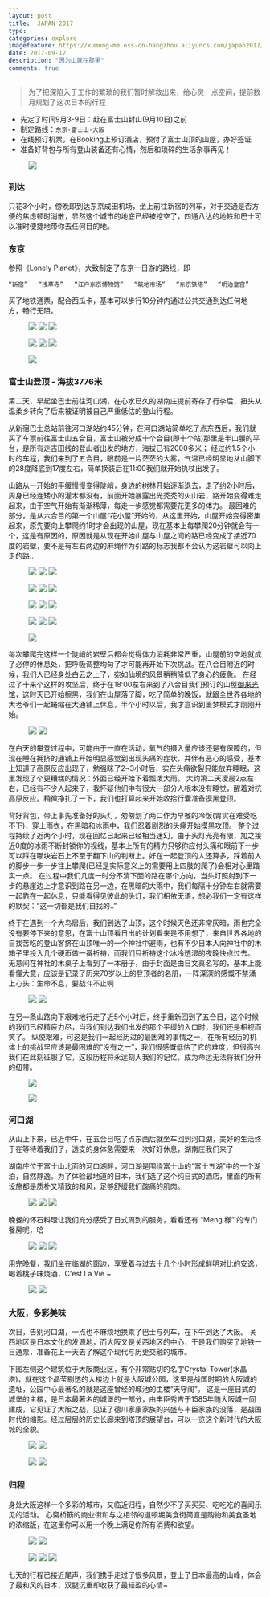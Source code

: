 ```yaml
---
layout: post
title:  JAPAN 2017
type: 
categories: explore
imagefeature: https://xumeng-me.oss-cn-hangzhou.aliyuncs.com/japan2017/photos/%E5%A4%A7%E9%98%AA%E5%A4%A9%E5%AE%88%E5%AE%A202-camera.jpg?imageMogr2/thumbnail/!20p
date: 2017-09-12
description: "因为山就在那里"
comments: true
---
```


> 为了把深陷入于工作的繁琐的我们暂时解救出来，给心灵一点空间，提前数月规划了这次日本的行程

+ 先定了时间9月3-9日：赶在富士山封山(9月10日)之前
+ 制定路线：```东京-富士山-大阪```
+ 在线预订机票，在Booking上预订酒店，预付了富士山顶的山屋，办好签证
+ 准备好背包与所有登山装备还有心情，然后和琐碎的生活杂事再见！

<figure>
	<a href="https://xumeng-me.oss-cn-hangzhou.aliyuncs.com/japan2017/photos/%E5%87%BA%E5%8F%91.jpg?imageMogr2/thumbnail/!20p"><img src="https://xumeng-me.oss-cn-hangzhou.aliyuncs.com/japan2017/photos/%E5%87%BA%E5%8F%91.jpg?imageMogr2/thumbnail/!20p"></a>
</figure>


### 到达
只花3个小时，傍晚即到达东京成田机场，坐上前往新宿的列车，对于交通是否方便的焦虑顿时消散，显然这个城市的地底已经被挖空了，四通八达的地铁和巴士可以准时便捷地带你去任何目的地。

### 东京
参照《Lonely Planet》，大致制定了东京一日游的路线，即
```
“新宿” - “浅草寺” - “江户东京博物馆” - “筑地市场” - “东京铁塔” - “明治皇宫”
```    
买了地铁通票，配合西瓜卡，基本可以步行10分钟内通过公共交通到达任何地方，畅行无阻。

<figure class="third">
	<a href="https://xumeng-me.oss-cn-hangzhou.aliyuncs.com/japan2017/photos/%E6%B5%85%E8%8D%89%E5%AF%BA01.jpg"><img src="https://xumeng-me.oss-cn-hangzhou.aliyuncs.com/japan2017/photos/%E6%B5%85%E8%8D%89%E5%AF%BA01.jpg?imageMogr2/thumbnail/!30p"></a>
	<a href="https://xumeng-me.oss-cn-hangzhou.aliyuncs.com/japan2017/photos/%E6%B5%85%E8%8D%89%E5%AF%BA04.jpg"><img src="https://xumeng-me.oss-cn-hangzhou.aliyuncs.com/japan2017/photos/%E6%B5%85%E8%8D%89%E5%AF%BA04.jpg?imageMogr2/thumbnail/!30p"></a>
	<a href="https://xumeng-me.oss-cn-hangzhou.aliyuncs.com/japan2017/photos/%E6%B5%85%E8%8D%89%E5%AF%BA02.jpg"><img src="https://xumeng-me.oss-cn-hangzhou.aliyuncs.com/japan2017/photos/%E6%B5%85%E8%8D%89%E5%AF%BA02.jpg?imageMogr2/thumbnail/!30p"></a>
</figure>

<figure class="third">
	<a href="https://xumeng-me.oss-cn-hangzhou.aliyuncs.com/japan2017/photos/%E6%B5%85%E8%8D%89%E5%AF%BA03.jpg"><img src="https://xumeng-me.oss-cn-hangzhou.aliyuncs.com/japan2017/photos/%E6%B5%85%E8%8D%89%E5%AF%BA03.jpg?imageMogr2/thumbnail/!30p"></a>
	<a href="https://xumeng-me.oss-cn-hangzhou.aliyuncs.com/japan2017/photos/%E6%98%8E%E6%B2%BB%E7%9A%87%E5%AE%AB01.jpg"><img src="https://xumeng-me.oss-cn-hangzhou.aliyuncs.com/japan2017/photos/%E6%98%8E%E6%B2%BB%E7%9A%87%E5%AE%AB01.jpg?imageMogr2/thumbnail/!30p"></a>
	<a href="https://xumeng-me.oss-cn-hangzhou.aliyuncs.com/japan2017/photos/%E7%AD%91%E5%9C%B0%E5%B8%82%E5%9C%BA01.jpg"><img src="https://xumeng-me.oss-cn-hangzhou.aliyuncs.com/japan2017/photos/%E7%AD%91%E5%9C%B0%E5%B8%82%E5%9C%BA01.jpg?imageMogr2/thumbnail/!30p"></a>
</figure>

<figure>
	<a href="https://xumeng-me.oss-cn-hangzhou.aliyuncs.com/japan2017/photos/%E4%B8%9C%E4%BA%AC%E9%93%81%E5%A1%94-camera.jpg"><img src="https://xumeng-me.oss-cn-hangzhou.aliyuncs.com/japan2017/photos/%E4%B8%9C%E4%BA%AC%E9%93%81%E5%A1%94-camera.jpg?imageMogr2/thumbnail/!23p"></a>
</figure>

### 富士山登顶 - 海拔3776米
第二天，早起坐巴士前往河口湖，在心水已久的湖南庄提前寄存了行李后，扭头从温柔乡转向了后来被证明被自己严重低估的登山行程。

从新宿巴士总站前往河口湖站约45分钟，在河口湖站简单吃了点东西后，我们就买了车票前往富士山五合目，富士山被分成十个合目(即十个站)那里是半山腰的平台，是所有走吉田线的登山者出发的地方，海拔已有2000多米；
经过约1.5个小时的车程，我们来到了五合目，眼前是一片茫茫的大雾，气温已经明显地从山脚下的28度降底到17度左右，简单换装后在11:00我们就开始执杖出发了。

山路从一开始的平缓慢慢变得陡峭，身边的树林开始逐渐退去，走了约2小时后，周身已经连矮小的灌木都没有，前面开始暴露出光秃秃的火山岩，路开始变得难走起来，由于空气开始有渐渐稀薄，每走一步感觉都需要花更多的体力。
最困难的部分，是从六合目的第一个山屋“花小屋”开始的，从这里开始，山屋开始变得密集起来，原先要向上攀爬约1时才会出现的山屋，现在基本上每攀爬20分钟就会有一个，这是有原因的，原因就是从现在开始山屋与山屋之间的路已经变成了接近70度的岩壁，要不是有左右两边的麻绳作为引路的标志我都不会认为这岩壁可以向上走的路..

<figure class="third">
	<a href="https://xumeng-me.oss-cn-hangzhou.aliyuncs.com/japan2017/photos/hut01.jpg"><img src="https://xumeng-me.oss-cn-hangzhou.aliyuncs.com/japan2017/photos/hut01.jpg?imageMogr2/thumbnail/!30p"></a>
	<a href="https://xumeng-me.oss-cn-hangzhou.aliyuncs.com/japan2017/photos/hut02.jpg"><img src="https://xumeng-me.oss-cn-hangzhou.aliyuncs.com/japan2017/photos/hut02.jpg?imageMogr2/thumbnail/!30p"></a>
	<a href="https://xumeng-me.oss-cn-hangzhou.aliyuncs.com/japan2017/photos/hut03.JPG"><img src="https://xumeng-me.oss-cn-hangzhou.aliyuncs.com/japan2017/photos/hut03.JPG?imageMogr2/thumbnail/!30p"></a>
</figure>
<figure class="third">
	<a href="https://xumeng-me.oss-cn-hangzhou.aliyuncs.com/japan2017/photos/hut04.jpg"><img src="https://xumeng-me.oss-cn-hangzhou.aliyuncs.com/japan2017/photos/hut04.jpg?imageMogr2/thumbnail/!30p"></a>
	<a href="https://xumeng-me.oss-cn-hangzhou.aliyuncs.com/japan2017/photos/hut05.jpg"><img src="https://xumeng-me.oss-cn-hangzhou.aliyuncs.com/japan2017/photos/hut05.jpg?imageMogr2/thumbnail/!30p"></a>
	<a href="https://xumeng-me.oss-cn-hangzhou.aliyuncs.com/japan2017/photos/hut06.jpg"><img src="https://xumeng-me.oss-cn-hangzhou.aliyuncs.com/japan2017/photos/hut06.jpg?imageMogr2/thumbnail/!30p"></a>
</figure>
<figure class="third">
	<a href="https://xumeng-me.oss-cn-hangzhou.aliyuncs.com/japan2017/photos/hut07.jpg"><img src="https://xumeng-me.oss-cn-hangzhou.aliyuncs.com/japan2017/photos/hut07.jpg?imageMogr2/thumbnail/!30p"></a>
	<a href="https://xumeng-me.oss-cn-hangzhou.aliyuncs.com/japan2017/photos/hut08.jpg"><img src="https://xumeng-me.oss-cn-hangzhou.aliyuncs.com/japan2017/photos/hut08.jpg?imageMogr2/thumbnail/!30p"></a>
	<a href="https://xumeng-me.oss-cn-hangzhou.aliyuncs.com/japan2017/photos/hut09.jpg"><img src="https://xumeng-me.oss-cn-hangzhou.aliyuncs.com/japan2017/photos/hut09.jpg?imageMogr2/thumbnail/!30p"></a>
</figure>
<figure class="third">
	<a href="https://xumeng-me.oss-cn-hangzhou.aliyuncs.com/japan2017/photos/hut10.jpg"><img src="https://xumeng-me.oss-cn-hangzhou.aliyuncs.com/japan2017/photos/hut10.jpg?imageMogr2/thumbnail/!30p"></a>
	<a href="https://xumeng-me.oss-cn-hangzhou.aliyuncs.com/japan2017/photos/hut11.jpg"><img src="https://xumeng-me.oss-cn-hangzhou.aliyuncs.com/japan2017/photos/hut11.jpg?imageMogr2/thumbnail/!30p"></a>
	<a href="https://xumeng-me.oss-cn-hangzhou.aliyuncs.com/japan2017/photos/hut12.jpg"><img src="https://xumeng-me.oss-cn-hangzhou.aliyuncs.com/japan2017/photos/hut12.jpg?imageMogr2/thumbnail/!30p"></a>
</figure>

<figure>
	<a href="https://xumeng-me.oss-cn-hangzhou.aliyuncs.com/japan2017/photos/fuji02.jpg"><img src="https://xumeng-me.oss-cn-hangzhou.aliyuncs.com/japan2017/photos/fuji02.jpg?imageMogr2/thumbnail/!30p"></a>
</figure>


每次攀爬完这样一个陡峭的岩壁后都会觉得体力消耗非常严重，山屋前的空地就成了必停的休息处，把呼吸调整均匀了才可能再开始下次挑战。在八合目附近的时候，我们人已经身处白云之上了，宛如仙境的风景稍稍降低了身心的疲惫。
在经过了十来个这样的攻坚后，终于在18:00左右来到了八合目我们预订的山屋[御来光馆](http://www.goraikoukan.jp/)，这时天已开始擦黑，我们在山屋落了脚，吃了简单的晚饭，就跟全世界各地的大老爷们一起蜷缩在大通铺上休息，半个小时以后，我才意识到噩梦模式才刚刚开始。

<figure class="half">
	<a href="https://xumeng-me.oss-cn-hangzhou.aliyuncs.com/japan2017/photos/hut13.jpg"><img src="https://xumeng-me.oss-cn-hangzhou.aliyuncs.com/japan2017/photos/hut13.jpg?imageMogr2/thumbnail/!30p"></a>
	<a href="https://xumeng-me.oss-cn-hangzhou.aliyuncs.com/japan2017/photos/%E5%AF%8C%E5%A3%AB%E5%B1%B106.JPG"><img src="https://xumeng-me.oss-cn-hangzhou.aliyuncs.com/japan2017/photos/%E5%AF%8C%E5%A3%AB%E5%B1%B106.JPG?imageMogr2/thumbnail/!30p"></a>
</figure>

在白天的攀登过程中，可能由于一直在活动，氧气的摄入量应该还是有保障的，但现在睡在拥挤的通铺上开始明显感觉到出现头痛的症状，并伴有恶心的感受，基本上知道了高原反应出现了，勉强眯了2~3小时后，实在头痛欲裂只能放弃睡眠，这里发现了个更糟糕的情况：外面已经开始下着瓢泼大雨。
大约第二天凌晨2点左右，已经有不少人起来了，我怀疑他们中有很大一部分人根本没有睡觉，醒着对抗高原反应。稍微挣扎了一下，我们也打算起来开始收拾行囊准备摸黑登顶。

背好背包，带上事先准备好的头灯，匆匆划了两口作为早餐的冷饭(胃实在难受吃不下)，穿上雨衣，在黑暗和冰雨中，我们忍着剧烈的头痛开始摸黑攻顶。
整个过程持续了近两个小时，现在回忆已起来已经相当迷幻，由于头灯光亮有限，加之接近0度的冰雨不断封锁你的视线，基本上所有的精力只够你应付头痛和眼前下一步可以踩在哪块岩石上不至于翻下山的判断上。好在一起登顶的人还算多，踩着前人的脚步一步一步往上攀爬(已经是实际意义上的需要用上四肢的爬了)会相对心里踏实一点。
在过程中我们几度一时分不清下面的路在哪个方向，当头灯照射到下一步的悬崖边上才意识到路在另一边，在黑暗的大雨中，我们每隔十分钟左右就需要一起靠在一起休息，只能看得见彼此的头灯，我们相依无语，想必我们一定有这样的默契：“这一切都是我们自找的..”

终于在遇到一个大鸟居后，我们到达了山顶，这个时候天色还非常灰暗，雨也完全没有要停下来的意思，在富士山顶看日出的计划看来是不用想了，来自世界各地的自找苦吃的登山客挤在山顶唯一的一个神社中避雨，也有不少日本人向神社中的木箱子里投入几个硬币做一番祈祷，而我们只祈祷这个冰冷透湿的夜晚快点过去。
无意间在神社的木桌子上看到了一本册子，由于封面是由日文真名写的，基本上能看懂大意，应该是记录了历来70岁以上的登顶者的名册，一阵深深的感慨不禁涌上心头：生命不息，要战斗不止啊


<figure class="half">
	<a href="https://xumeng-me.oss-cn-hangzhou.aliyuncs.com/japan2017/photos/%E5%AF%8C%E5%A3%AB%E5%B1%B110.jpg"><img src="https://xumeng-me.oss-cn-hangzhou.aliyuncs.com/japan2017/photos/%E5%AF%8C%E5%A3%AB%E5%B1%B110.jpg?imageMogr2/thumbnail/!30p"></a>
	<a href="https://xumeng-me.oss-cn-hangzhou.aliyuncs.com/japan2017/photos/%E5%AF%8C%E5%A3%AB%E5%B1%B102.jpg"><img src="https://xumeng-me.oss-cn-hangzhou.aliyuncs.com/japan2017/photos/%E5%AF%8C%E5%A3%AB%E5%B1%B102.jpg?imageMogr2/thumbnail/!30p"></a>
</figure>


在另一条山路向下艰难地行走了近5个小时后，终于重新回到了五合目，这个时候的我们已经精疲力尽，当我们到达我们出发的那个平缓的入口时，我们还是相视而笑了。
纵使艰难，可这是我们一起经历过的最困难的事情之一，在所有经历的机体上的挑战里应该是最困难的“没有之一”，我们很感慨低估了它的难度，但很高兴我们在此刻征服了它，这段历程将永远刻入我们的记忆，成为命运无法将我们分开的纽带。

<figure>
	<a href="https://xumeng-me.oss-cn-hangzhou.aliyuncs.com/japan2017/photos/%E5%AF%8C%E5%A3%AB%E5%B1%B101.jpg"><img src="https://xumeng-me.oss-cn-hangzhou.aliyuncs.com/japan2017/photos/%E5%AF%8C%E5%A3%AB%E5%B1%B101.jpg?imageMogr2/thumbnail/!30p"></a>
</figure>

<figure>
	<a href="https://xumeng-me.oss-cn-hangzhou.aliyuncs.com/japan2017/photos/Mt.Fuji-2017.png"><img src="https://xumeng-me.oss-cn-hangzhou.aliyuncs.com/japan2017/photos/Mt.Fuji-2017.png?imageMogr2/thumbnail/!60p"></a>
</figure>


### 河口湖

从山上下来，已近中午，在五合目吃了点东西后就坐车回到河口湖，美好的生活终于在等待着我们了，透支的身体急需要来一次好好休息，湖南庄我们来了

湖南庄位于富士山北面的河口湖畔，河口湖是围绕富士山的“富士五湖”中的一个湖泊，自然静逸。为了体验最地道的日本，我们选了这个纯日式的酒店，里面的所有设施都是质朴又精致的和风，足够舒缓我们酸痛的肌肉。

<figure class="third">
	<a href="https://xumeng-me.oss-cn-hangzhou.aliyuncs.com/japan2017/photos/hnz01.jpg"><img src="https://xumeng-me.oss-cn-hangzhou.aliyuncs.com/japan2017/photos/hnz01.jpg?imageMogr2/thumbnail/!30p"></a>
	<a href="https://xumeng-me.oss-cn-hangzhou.aliyuncs.com/japan2017/photos/hnz02.jpg"><img src="https://xumeng-me.oss-cn-hangzhou.aliyuncs.com/japan2017/photos/hnz02.jpg?imageMogr2/thumbnail/!30p"></a>
	<a href="https://xumeng-me.oss-cn-hangzhou.aliyuncs.com/japan2017/photos/hnz03.jpg"><img src="https://xumeng-me.oss-cn-hangzhou.aliyuncs.com/japan2017/photos/hnz03.jpg?imageMogr2/thumbnail/!30p"></a>
</figure>

晚餐的怀石料理让我们充分感受了日式周到的服务，看看还有 “Meng 様” 的专门餐房呢，哈

<figure class="third">
	<a href="https://xumeng-me.oss-cn-hangzhou.aliyuncs.com/japan2017/photos/%E6%B9%96%E5%8D%97%E5%BA%8401.jpg"><img src="https://xumeng-me.oss-cn-hangzhou.aliyuncs.com/japan2017/photos/%E6%B9%96%E5%8D%97%E5%BA%8401.jpg?imageMogr2/thumbnail/!30p"></a>
	<a href="https://xumeng-me.oss-cn-hangzhou.aliyuncs.com/japan2017/photos/%E6%B9%96%E5%8D%97%E5%BA%8406.jpg"><img src="https://xumeng-me.oss-cn-hangzhou.aliyuncs.com/japan2017/photos/%E6%B9%96%E5%8D%97%E5%BA%8406.jpg?imageMogr2/thumbnail/!30p"></a>
	<a href="https://xumeng-me.oss-cn-hangzhou.aliyuncs.com/japan2017/photos/%E6%B9%96%E5%8D%97%E5%BA%8407.jpg"><img src="https://xumeng-me.oss-cn-hangzhou.aliyuncs.com/japan2017/photos/%E6%B9%96%E5%8D%97%E5%BA%8407.jpg?imageMogr2/thumbnail/!30p"></a>
</figure>

用完晚餐，我们坐在临湖的窗边，享受着与过去十几个小时形成鲜明对比的安逸，喝着桃子味烧酒，C'est La Vie ~

<figure class="half">
	<a href="https://xumeng-me.oss-cn-hangzhou.aliyuncs.com/japan2017/photos/%E6%B9%96%E5%8D%97%E5%BA%8405.jpg"><img src="https://xumeng-me.oss-cn-hangzhou.aliyuncs.com/japan2017/photos/%E6%B9%96%E5%8D%97%E5%BA%8405.jpg?imageMogr2/thumbnail/!30p"></a>
	<a href="https://xumeng-me.oss-cn-hangzhou.aliyuncs.com/japan2017/photos/%E6%B9%96%E5%8D%97%E5%BA%8403.jpg"><img src="https://xumeng-me.oss-cn-hangzhou.aliyuncs.com/japan2017/photos/%E6%B9%96%E5%8D%97%E5%BA%8403.jpg?imageMogr2/thumbnail/!30p"></a>
</figure>

### 大阪，多彩美味

次日，告别河口湖，一点也不麻烦地换乘了巴士与列车，在下午到达了大阪。
关西地区是日本文化的发源地，而大阪又是关西地区的中心，于是我们购买了地铁一日通票，准备花上一天去了解这个现代与历史交融的城市。

下图左侧这个建筑位于大阪商业区，有个非常贴切的名字Crystal Tower(水晶塔)，就在这个晶莹剔透的大楼边上就是大阪城公园，这里是战国时期的大阪城的遗址，公园中心最著名的就是这座曾经的城池的主楼“天守阁”。
这是一座日式的城堡的主楼，是日本最著名的城堡的一部分，由丰臣秀吉于1585年随大阪城一同建成，它见证了大阪之战，见证了德川家康家族的兴盛与丰臣家族的没落，是战国时代的缩影。经过层层的历史长廊来到塔顶的展望台，可以一览这个新时代的大阪城的全貌。


<figure class="half">
	<a href="https://xumeng-me.oss-cn-hangzhou.aliyuncs.com/japan2017/photos/%E5%A4%A7%E9%98%AA%E6%B0%B4%E6%99%B6%E5%A1%94-camera.jpg"><img src="https://xumeng-me.oss-cn-hangzhou.aliyuncs.com/japan2017/photos/%E5%A4%A7%E9%98%AA%E6%B0%B4%E6%99%B6%E5%A1%94-camera.jpg?imageMogr2/thumbnail/!30p"></a>
	<a href="https://xumeng-me.oss-cn-hangzhou.aliyuncs.com/japan2017/photos/%E5%A4%A7%E9%98%AA%E5%A4%A9%E5%AE%88%E9%98%8101-camera.jpg"><img src="https://xumeng-me.oss-cn-hangzhou.aliyuncs.com/japan2017/photos/%E5%A4%A7%E9%98%AA%E5%A4%A9%E5%AE%88%E9%98%8101-camera.jpg?imageMogr2/thumbnail/!30p"></a>
</figure>
<figure class="half">
	<a href="https://xumeng-me.oss-cn-hangzhou.aliyuncs.com/japan2017/photos/%E5%A4%A9%E5%AE%88%E5%AE%A203.jpg"><img src="https://xumeng-me.oss-cn-hangzhou.aliyuncs.com/japan2017/photos/%E5%A4%A9%E5%AE%88%E5%AE%A203.jpg?imageMogr2/thumbnail/!30p"></a>
	<a href="https://xumeng-me.oss-cn-hangzhou.aliyuncs.com/japan2017/photos/%E5%A4%A9%E5%AE%88%E9%98%8102.jpg"><img src="https://xumeng-me.oss-cn-hangzhou.aliyuncs.com/japan2017/photos/%E5%A4%A9%E5%AE%88%E9%98%8102.jpg?imageMogr2/thumbnail/!30p"></a>
</figure>

### 归程

身处大阪这样一个多彩的城市，又临近归程，自然少不了买买买、吃吃吃的喜闻乐见的活动。
心斋桥筯的商业街和与之相邻的道顿堀美食街简直是购物和美食圣地的浓缩版，在这里你可以用一个晚上满足你所有消费和欲望。

<figure class="half">
	<a href="https://xumeng-me.oss-cn-hangzhou.aliyuncs.com/japan2017/photos/%E5%BF%83%E6%96%8B%E6%A1%A502.jpg"><img src="https://xumeng-me.oss-cn-hangzhou.aliyuncs.com/japan2017/photos/%E5%BF%83%E6%96%8B%E6%A1%A502.jpg?imageMogr2/thumbnail/!30p"></a>
	<a href="https://xumeng-me.oss-cn-hangzhou.aliyuncs.com/japan2017/photos/%E9%81%93%E9%A1%BF%E5%A0%8003.jpg"><img src="https://xumeng-me.oss-cn-hangzhou.aliyuncs.com/japan2017/photos/%E9%81%93%E9%A1%BF%E5%A0%8003.jpg?imageMogr2/thumbnail/!30p"></a>
</figure>
<figure class="third">
	<a href="https://xumeng-me.oss-cn-hangzhou.aliyuncs.com/japan2017/photos/%E5%BF%83%E6%96%8B%E6%A1%A501.jpg"><img src="https://xumeng-me.oss-cn-hangzhou.aliyuncs.com/japan2017/photos/%E5%BF%83%E6%96%8B%E6%A1%A501.jpg?imageMogr2/thumbnail/!30p"></a>
	<a href="https://xumeng-me.oss-cn-hangzhou.aliyuncs.com/japan2017/photos/%E9%81%93%E9%A1%BF%E5%A0%8002.jpg"><img src="https://xumeng-me.oss-cn-hangzhou.aliyuncs.com/japan2017/photos/%E9%81%93%E9%A1%BF%E5%A0%8002.jpg?imageMogr2/thumbnail/!30p"></a>
	<a href="https://xumeng-me.oss-cn-hangzhou.aliyuncs.com/japan2017/photos/%E9%81%93%E9%A1%BF%E5%A0%8004.JPG"><img src="https://xumeng-me.oss-cn-hangzhou.aliyuncs.com/japan2017/photos/%E9%81%93%E9%A1%BF%E5%A0%8004.JPG?imageMogr2/thumbnail/!30p"></a>
</figure>

七天的行程已接近尾声，我们携手走过了很多风景，登上了日本最高的山峰，体会了最和风的日本，双腿沉重却收获了最轻盈的心情~